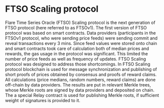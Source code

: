 # FTSO Scaling protocol

Flare Time Series Oracle (FTSO) Scaling protocol is the next generation of FTSO protocol (here referred to as FTSOv1). The first version of FTSO protocol was based on smart contracts. Data providers (participants in the FTSOv1 protocol, who were sending price feeds) were sending commit and reveal transactions every 3 mins. Since feed values were stored onto chain and smart contracts took care of calculation both of median prices and rewards, the gas usage in the protocol was significant. This limited the number of price feeds as well as frequency of updates. FTSO Scaling protocol was designed to address those shortcomings. In FTSO Scaling protocol blockchain is used for message synchronization and publishing of short proofs of prices obtained by consensus and proofs of reward claims.
All calculations (price medians, random numbers, reward claims) are done off-chain by data providers. The results are put in relevant Merkle trees, whose Merkle roots are signed by data providers and deposited on chain. The a special Relay contract is used for publishing 
Merkle roots, if sufficient weight of signatures is provided to it. 
